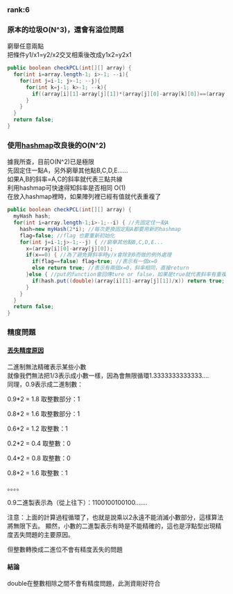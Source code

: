 ### rank:6
### 原本的垃圾O(N^3)，還會有溢位問題
窮舉任意兩點  
把條件y1/x1=y2/x2交叉相乘後改成y1x2=y2x1
````java
public boolean checkPCL(int[][] array) {
  for(int i=array.length-1; i>-1; --i){
    for(int j=i-1; j>-1; --j){
      for(int k=j-1; k>-1; --k){
        if((array[i][1]-array[j][1])*(array[j][0]-array[k][0])==(array[j][1]-array[k][1])*(array[i][0]-array[j][0])) return true;
      }
    }
  }
  return false;
}
````
### 使用[hashmap](https://www.geeksforgeeks.org/internal-working-of-hashmap-java/)改良後的O(N^2)
據我所查，目前O(N^2)已是極限  
先固定住一點A，另外窮舉其他點B,C,D,E......  
如果A,B的斜率=A,C的斜率就代表三點共線  
利用hashmap可快速得知斜率是否相同 O(1)  
在放入hashmap裡時，如果陣列裡已經有值就代表重複了  
````java
public boolean checkPCL(int[][] array) {
  myHash hash;
  for(int i=array.length-1;i>-1;--i) { //先固定住一點A
    hash=new myHash(2*i); //每次更換固定點A都要用新的hashmap
    flag=false; //flag 也要重新初始化
    for(int j=i-1;j>-1;--j) { //窮舉其他點B,C,D,E...
      x=(array[i][0]-array[j][0]); 
      if(x==0) { //為了避免算斜率時y/x會除到0而做的例外處理
        if(flag==false) flag=true; //表示有一個x=0
        else return true; //表示有兩個x=0，斜率相同，直接return
      }else { //put的function會回傳ture or false，如果是true就代表斜率有重複
        if(hash.put((double)(array[i][1]-array[j][1])/x)) return true;
      }
    }
  }
  return false;
}
 ````
### 精度問題
#### [丟失精度原因](https://www.jianshu.com/p/f9d22220cb23)
二進制無法精確表示某些小數  
就像我們無法把1/3表示成小數一樣，因為會無限循環1.3333333333333....  
同理，0.9表示成二進制數：

0.9*2 = 1.8 取整數部分：1

0.8*2 = 1.6 取整數部分：1

0.6*2 = 1.2 取整數：1

0.2*2 = 0.4 取整數：0

0.4*2 = 0.8 取整數：0

0.8*2 = 1.6 取整數：1

。。。。

0.9二進製表示為（從上往下）：1100100100100.......

注意：上面的計算過程循環了，也就是說乘以2永遠不能消滅小數部分，這樣算法將無限下去。
顯然，小數的二進製表示有時是不能精確的，這也是浮點型出現精度丟失問題的主要原因。

但整數轉換成二進位不會有精度丟失的問題  

#### 結論
double在整數相除之間不會有精度問題，此測資剛好符合
